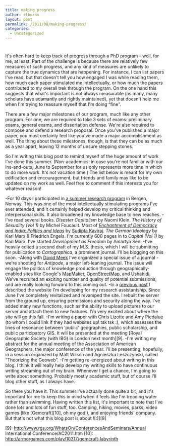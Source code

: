 ```yaml
---
title: making progress
author: rlburns
layout: post
permalink: /2011/08/making-progress/
categories:
  - Uncategorized
---
```

# 

It's often hard to keep track of progress through a PhD program - well, for me, at least. Part of the challenge is because there are relatively few measures of such progress, and any kind of measures are unlikely to capture the true dynamics that are happening. For instance, I can list papers I've read, but that doesn't tell you how engaged I was while reading them, how much each paper stimulated me intellectually, or how much the papers contributed to my overall trek through the program. On the one hand this suggests that what's important is not always measurable (as many, many scholars have adamantly and rightly maintained), yet that doesn't help me when I'm trying to reassure myself that I'm doing “fine”. 

There are a few major milestones of our program, much like any other program. For one, we are required to take 3 sets of exams: preliminary exams, general exams, and dissertation defense. We're also required to compose and defend a research proposal. Once you've published a major paper, you must certainly feel like you've made a major accomplishment as well. The thing about these milestones, though, is that they can be as much as a year apart, leaving 12 months of unsure stepping stones.

So I'm writing this blog post to remind myself of the huge amount of work I've done this summer. (Non-academics: in case you're not familiar with our ins-and-outs, June to September for us only represents more time in which to do more work. It's not vacation time.) The list below is meant for my own edification and encouragement, but friends and family may like to be updated on my work as well. Feel free to comment if this interests you for whatever reason!

-For 10 days I participated in [a summer research program][1] in Bergen, Norway. This was one of the most intellectually stimulating programs I've ever attended, and it certainly helped develop my critical thinking and interpersonal skills. It also broadened my knowledge base to new reaches. 
-I've read several books. *Disaster Capitalism* by Naomi Klein. *The History of Sexuality (Vol 1)* by Michel Foucault. Most of *[Enchantment of Democracy and India: Politics and Ideas][2]* by [Sudipta Kaviraj][3]. *The German Ideology* by Karl Marx & Friedrich Engels. I'm currently 600 pages in to *Capital (Vol 1)* by Karl Marx. I've started *Development as Freedom* by Amartya Sen. 
-I've heavily edited a second draft of my M.S. thesis, which I will be submitting for publication to *Cartographica*, a prominent journal. I'll be blogging on this soon. 
-Along with [David Meek][4] I've organized a special issue of a journal - we're shooting for *Antipode*, a major left-leaning journal. The issue will engage the politics of knowledge production through geographically-enabled sites like Google's [MapMaker][5], [OpenStreetMap][6], and [Ushahidi][7]. We've recruited an exciting number and quality of potential submissions, and are really looking forward to this coming out. 
-In a [previous post][8] I described the website I'm developing for my research assistantship. Since June I've completely revitalized and revamped the site. I rebuilt the server from the ground up, ensuring permissions and security along the way. I've added many new functions, such as the ability to upload pictures to our server and attach them to new features. I'm very excited about where the site will go this fall. 
-I'm writing a paper with Chris Lizotte and Amy Piedalue (to whom I could link if they had websites up! tsk tsk :\), which assesses the lines of resonance between ‘public' geographies, public scholarship, and public participatory GIS. It will be presented at the meeting [Royal Geographic Society (with IBG) in London next month][9]. 
-I'm writing my abstract for the annual meeting of the Association of American Geographers, the major conference of the year. I'll be presenting, hopefully, in a session organized by Matt Wilson and Agnieszka Leszczynski, called “Theorizing the Geoweb”. 
-I'm getting re-energized about writing in this blog. I think it will really help develop my writing skills to have continuous writing streaming out of my brain. Whenever I get a chance, I'm going to write about something. Probably mostly academic stuff, but of course I'll blog other stuff, as I always have.  

So there you have it. This summer I've actually done quite a bit, and it's important for me to keep this in mind when it feels like I'm treading water rather than swimming. Having written this list, it's important to note that I've done lots and lots of fun stuff, too. Camping, hiking, movies, parks, video games (like [Gemcraft][10], oh my god!), and enjoying friends' company. But that's not what this blog post is about ![:)][9]

 [1]: http://www.gdc.uib.no/
 [2]: http://www.amazon.com/Enchantment-Democracy-India-Politics-Ideas/dp/8178242966/ref=ntt_at_ep_dpt_2/191-9577428-3784160
 [3]: http://www.columbia.edu/cu/mesaas/faculty/directory/kaviraj.html
 [4]: http://sites.google.com/site/davidmeek9/
 [5]: http://www.google.com/mapmaker
 [6]: http://openstreetmap.org
 [7]: http://ushahidi.org
 [8]: http://burnsr77.github.io/2010/10/django/
 [9]: http://www.rgs.org/WhatsOn/ConferencesAndSeminars/Annual International Conference/AC2011.htm
 [10]: http://armorgames.com/play/10317/gemcraft-labyrinth